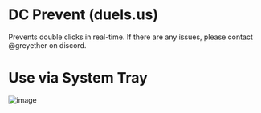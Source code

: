 # DC Prevent (duels.us)
Prevents double clicks in real-time. If there are any issues, please contact @greyether on discord.

# Use via System Tray
![image](https://github.com/git-eternal/duels-dc-prevent/assets/45088542/f6effbff-4b87-41d8-adc9-1272abe37e2b)
